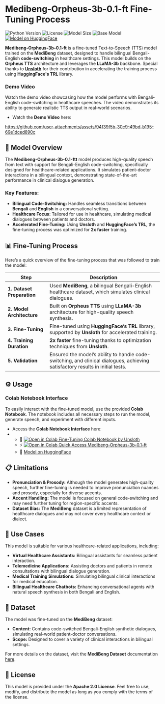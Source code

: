 # Medibeng-Orpheus-3b-0.1-ft Fine-Tuning Process
![Python Version](https://img.shields.io/badge/python-3.7%2B-blue)
![License](https://img.shields.io/badge/license-Apache%202.0-green)
![Model Size](https://img.shields.io/badge/size-3B-ff69b4)
![Base Model](https://img.shields.io/badge/Base_Model-Llama--3.2--3B--Instruct-blue)
[![Model on HuggingFace](https://img.shields.io/badge/HuggingFace-medibeng--orpheus--3b--0.1--ft-orange?logo=huggingface&logoColor=yellow)](https://huggingface.co/The-Data-Dilemma/Medibeng-Orpheus-3b-0.1-ft)



**Medibeng-Orpheus-3b-0.1-ft** is a fine-tuned Text-to-Speech (TTS) model trained on the **MediBeng** dataset, designed to handle bilingual Bengali-English **code-switching** in healthcare settings. This model builds on the **Orpheus TTS** architecture and leverages the **LLaMA-3b** backbone. Special thanks to [**Unsloth**](https://unsloth.ai/) for their contribution in accelerating the training process using **HuggingFace's TRL** library.

### **Demo Video**

Watch the demo video showcasing how the model performs with Bengali-English code-switching in healthcare speeches. The video demonstrates its ability to generate realistic TTS output in real-world scenarios.

* Watch the **Demo Video** here:
  

https://github.com/user-attachments/assets/94f39f5b-30c9-49bd-b195-69e1dced890c


  

## **🚀 Model Overview**

The **Medibeng-Orpheus-3b-0.1-ftt** model produces high-quality speech from text with support for Bengali-English code-switching, specifically designed for healthcare-related applications. It simulates patient-doctor interactions in a bilingual context, demonstrating state-of-the-art performance in clinical dialogue generation.

### **Key Features:**

* **Bilingual Code-Switching:** Handles seamless transitions between **Bengali** and **English** in a conversational setting.
* **Healthcare Focus:** Tailored for use in healthcare, simulating medical dialogues between patients and doctors.
* **Accelerated Fine-Tuning:** Using **Unsloth** and **HuggingFace’s TRL**, the fine-tuning process was optimized for **2x faster** training.

## **📊 Fine-Tuning Process**

Here’s a quick overview of the fine-tuning process that was followed to train the model:

| **Step**                   | **Description**                                                                                                                |
| -------------------------- | ------------------------------------------------------------------------------------------------------------------------------ |
| **1. Dataset Preparation** | Used **MediBeng**, a bilingual Bengali-English healthcare dataset, which simulates clinical dialogues.                         |
| **2. Model Architecture**  | Built on **Orpheus TTS** using **LLaMA-3b** architecture for high-quality speech synthesis.                                    |
| **3. Fine-Tuning**         | Fine-tuned using **HuggingFace’s TRL** library, supported by **Unsloth** for accelerated training.                             |
| **4. Training Duration**   | **2x faster** fine-tuning thanks to optimization techniques from **Unsloth**.                                                  |
| **5. Validation**          | Ensured the model’s ability to handle code-switching, and clinical dialogues, achieving satisfactory results in initial tests. |

## **⚙️ Usage**

### **Colab Notebook Interface**

To easily interact with the fine-tuned model, use the provided **Colab Notebook**. The notebook includes all necessary steps to run the model, generate speech, and experiment with different inputs.

* Access the **Colab Notebook Interface** here:
* 
  - 🔗 [![Open in Colab](https://colab.research.google.com/assets/colab-badge.svg) Fine-Tuning Colab Notebook by Unsloth](https://colab.research.google.com/github/unslothai/notebooks/blob/main/nb/Orpheus_(3B)-TTS.ipynb)
  - ⚡ [![Open in Colab](https://colab.research.google.com/assets/colab-badge.svg) Quick Access Medibeng-Orpheus-3b-0.1-ft ](https://colab.research.google.com/drive/1J5i_pTV4BmDxXlmyK1ZwESrqiIpy4oJo?usp=sharing)
  - 🤗 [Model on HuggingFace](https://huggingface.co/The-Data-Dilemma/Medibeng-Orpheus-3b-0.1-ft)


## **📋 Limitations**

* **Pronunciation & Prosody:** Although the model generates high-quality speech, further fine-tuning is needed to improve pronunciation nuances and prosody, especially for diverse accents.
* **Accent Handling:** The model is focused on general code-switching and may need further tuning for region-specific accents.
* **Dataset Bias:** The **MediBeng** dataset is a limited representation of healthcare dialogues and may not cover every healthcare context or dialect.

## **📝 Use Cases**

This model is suitable for various healthcare-related applications, including:

* **Virtual Healthcare Assistants:** Bilingual assistants for seamless patient interaction.
* **Telemedicine Applications:** Assisting doctors and patients in remote consultations with bilingual dialogue generation.
* **Medical Training Simulations:** Simulating bilingual clinical interactions for medical education.
* **Bilingual Healthcare Chatbots:** Enhancing conversational agents with natural speech synthesis in both Bengali and English.

## **📂 Dataset**

The model was fine-tuned on the **MediBeng** dataset:

* **Content:** Contains code-switched Bengali-English synthetic dialogues, simulating real-world patient-doctor conversations.
* **Scope:** Designed to cover a variety of clinical interactions in bilingual settings.

For more details on the dataset, visit the **MediBeng Dataset** documentation [here](https://huggingface.co/datasets/pr0mila-gh0sh/MediBeng).


## **📑 License**

This model is provided under the **Apache 2.0 License**. Feel free to use, modify, and distribute the model as long as you comply with the terms of the license.

